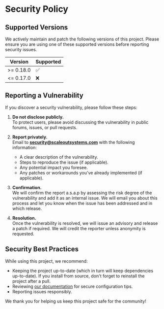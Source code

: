 # Security Policy

## Supported Versions

We actively maintain and patch the following versions of this project. Please ensure you are using one of these supported versions before reporting security issues.

| Version | Supported          |
| ------- | ------------------ |
| >= 0.18.0   | :white_check_mark: |
| <= 0.17.0   | :x:                |

## Reporting a Vulnerability

If you discover a security vulnerability, please follow these steps:

1. **Do not disclose publicly.**  
   To protect users, please avoid discussing the vulnerability in public forums, issues, or pull requests.

2. **Report privately.**  
   Email to **[security@scaleoutsystems.com](mailto:security@scaleoutsystems.com)** with the following information:
   - A clear description of the vulnerability.
   - Steps to reproduce the issue (if applicable).
   - Any potential impact you foresee.
   - Any patches or workarounds you've already implemented (if applicable).

3. **Confirmation.**  
   We will confirm the report a.s.a.p by assessing the risk degree of the vulnerability and add it as an internal issue. We will email you about this process and let you know when the issue
   has been addressed and in which release.


5. **Resolution.**  
   Once the vulnerability is resolved, we will issue an advisory and release a patch if required. We will credit the reporter unless anonymity is requested.

## Security Best Practices

While using this project, we recommend:
- Keeping the project up-to-date (which in turn will keep dependencies up-to-date). If you install from source, don't forget to reinstall the project after a pull. 
- Reviewing [our documentation](https://docs.scaleoutsystems.com/en/stable/) for secure configuration tips.
- Reporting issues responsibly.

We thank you for helping us keep this project safe for the community!
